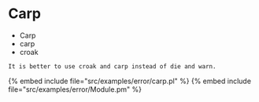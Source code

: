 # Carp

* Carp
* carp
* croak

```
It is better to use croak and carp instead of die and warn.
```
{% embed include file="src/examples/error/carp.pl" %}
{% embed include file="src/examples/error/Module.pm" %}




